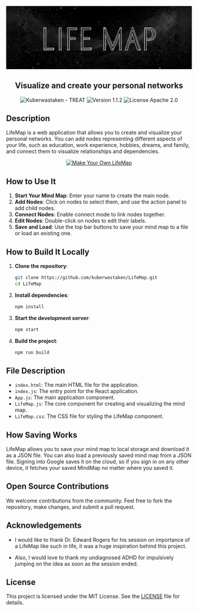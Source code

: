 <div align="center">
<div align="center">
    <img src="public/images/Banner.png" alt="LifeMap Banner" width="600">
    
## Visualize and create your personal networks

</div>

<img src="https://img.shields.io/static/v1?label=Kuberwastaken&message=LifeMap&color=black&logo=github" alt="Kuberwastaken - TREAT">
<img src="https://img.shields.io/badge/version-Beta-black" alt="Version 1.1.2">
<img src="https://img.shields.io/badge/License-MIT-black" alt="License Apache 2.0">


</div>

## Description

LifeMap is a web application that allows you to create and visualize your personal networks. You can add nodes representing different aspects of your life, such as education, work experience, hobbies, dreams, and family, and connect them to visualize relationships and dependencies.
<div align="center">


<div align="center">
    <a href="https://kuberwastaken.github.io/LifeMap" target="_blank">
        <img src="https://img.shields.io/badge/Make%20Your%20Own%20LifeMap-black?style=for-the-badge&logoColor=white" alt="Make Your Own LifeMap" width="300">
    </a>
</div>

</div>


## How to Use It

1. **Start Your Mind Map**: Enter your name to create the main node.
2. **Add Nodes**: Click on nodes to select them, and use the action panel to add child nodes.
3. **Connect Nodes**: Enable connect mode to link nodes together.
4. **Edit Nodes**: Double-click on nodes to edit their labels.
5. **Save and Load**: Use the top bar buttons to save your mind map to a file or load an existing one.

## How to Build It Locally

1. **Clone the repository**:
    ```sh
    git clone https://github.com/kuberwastaken/LifeMap.git
    cd LifeMap
    ```

2. **Install dependencies**:
    ```sh
    npm install
    ```

3. **Start the development server**:
    ```sh
    npm start
    ```

4. **Build the project**:
    ```sh
    npm run build
    ```

## File Description

- `index.html`: The main HTML file for the application.
- `index.js`: The entry point for the React application.
- `App.js`: The main application component.
- `LifeMap.js`: The core component for creating and visualizing the mind map.
- `LifeMap.css`: The CSS file for styling the LifeMap component.

## How Saving Works

LifeMap allows you to save your mind map to local storage and download it as a JSON file. You can also load a previously saved mind map from a JSON file.
Signing into Google saves it on the cloud, so if you sign in on any other device, it fetches your saved MindMap no matter where you saved it.

## Open Source Contributions

We welcome contributions from the community. Feel free to fork the repository, make changes, and submit a pull request.

## Acknowledgements

- I would like to thank Dr. Edward Rogers for his session on importance of a LifeMap like such in life, it was a huge inspiration behind this project.

- Also, I would love to thank my undiagnosed ADHD for impulsively jumping on the idea as soon as the session ended.

## License

This project is licensed under the MIT License. See the [LICENSE](LICENSE) file for details.
